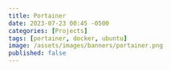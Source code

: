 ```yaml
---
title: Portainer
date: 2023-07-23 00:45 -0500
categories: [Projects]
tags: [portainer, docker, ubuntu]
image: /assets/images/banners/portainer.png
published: false
---
```


